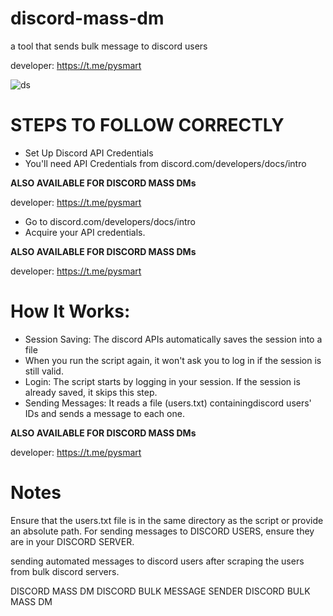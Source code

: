 # discord-mass-dm
a tool that sends bulk message to discord users

developer: https://t.me/pysmart

![ds](https://github.com/user-attachments/assets/472e7980-338a-4bbb-8bc1-1858b4b87e1e)


# STEPS TO FOLLOW CORRECTLY
- Set Up Discord API Credentials
- You'll need API Credentials from discord.com/developers/docs/intro
 
<b>ALSO AVAILABLE FOR DISCORD MASS DMs</b>

developer: https://t.me/pysmart

- Go to discord.com/developers/docs/intro
- Acquire your API credentials.

<b>ALSO AVAILABLE FOR DISCORD MASS DMs</b>

developer: https://t.me/pysmart

# How It Works:
- Session Saving: The discord APIs automatically saves the session into a file 
- When you run the script again, it won't ask you to log in if the session is still valid.
- Login: The script starts by logging in your session. If the session is already saved, it skips this step.
- Sending Messages: It reads a file (users.txt) containingdiscord users' IDs and sends a message to each one.

<b>ALSO AVAILABLE FOR DISCORD MASS DMs</b>

developer: https://t.me/pysmart

# Notes
Ensure that the users.txt file is in the same directory as the script or provide an absolute path.
For sending messages to DISCORD USERS, ensure they are in your DISCORD SERVER. 

sending automated messages to discord users after scraping the users from  bulk discord servers.

DISCORD MASS DM
DISCORD BULK MESSAGE SENDER
DISCORD BULK MASS DM
